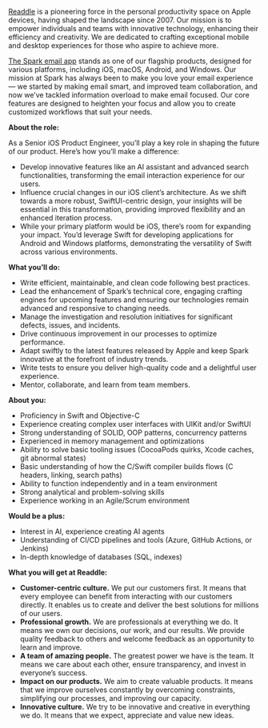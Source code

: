 [Readdle](http://readdle.com/) is a pioneering force in the personal
productivity space on Apple devices, having shaped the landscape since 2007.
Our mission is to empower individuals and teams with innovative technology,
enhancing their efficiency and creativity. We are dedicated to crafting
exceptional mobile and desktop experiences for those who aspire to achieve
more.

[The Spark email app](https://sparkmailapp.com/) stands as one of our flagship
products, designed for various platforms, including iOS, macOS, Android, and
Windows. Our mission at Spark has always been to make you love your email
experience — we started by making email smart, and improved team
collaboration, and now we’ve tackled information overload to make email
focused. Our core features are designed to heighten your focus and allow you
to create customized workflows that suit your needs.  
  
**About the role:**

As a Senior iOS Product Engineer, you’ll play a key role in shaping the future
of our product. Here’s how you’ll make a difference:

  * Develop innovative features like an AI assistant and advanced search functionalities, transforming the email interaction experience for our users.
  * Influence crucial changes in our iOS client’s architecture. As we shift towards a more robust, SwiftUI-centric design, your insights will be essential in this transformation, providing improved flexibility and an enhanced iteration process. 
  * While your primary platform would be iOS, there’s room for expanding your impact. You’d leverage Swift for developing applications for Android and Windows platforms, demonstrating the versatility of Swift across various environments.

**What you’ll do:**

  * Write efficient, maintainable, and clean code following best practices.
  * Lead the enhancement of Spark’s technical core, engaging crafting engines for upcoming features and ensuring our technologies remain advanced and responsive to changing needs.
  * Manage the investigation and resolution initiatives for significant defects, issues, and incidents.
  * Drive continuous improvement in our processes to optimize performance.
  * Adapt swiftly to the latest features released by Apple and keep Spark innovative at the forefront of industry trends.
  * Write tests to ensure you deliver high-quality code and a delightful user experience.
  * Mentor, collaborate, and learn from team members.

**About you:**

  * Proficiency in Swift and Objective-C
  * Experience creating complex user interfaces with UIKit and/or SwiftUI
  * Strong understanding of SOLID, OOP patterns, concurrency patterns
  * Experienced in memory management and optimizations
  * Ability to solve basic tooling issues (CocoaPods quirks, Xcode caches, git abnormal states)
  * Basic understanding of how the C/Swift compiler builds flows (C headers, linking, search paths)
  * Ability to function independently and in a team environment
  * Strong analytical and problem-solving skills
  * Experience working in an Agile/Scrum environment

**Would be a plus:**

  * Interest in AI, experience creating AI agents
  * Understanding of CI/CD pipelines and tools (Azure, GitHub Actions, or Jenkins)
  * In-depth knowledge of databases (SQL, indexes)

**What you will get at Readdle:**

  * **Customer-centric culture.** We put our customers first. It means that every employee can benefit from interacting with our customers directly. It enables us to create and deliver the best solutions for millions of our users.
  * **Professional growth.** We are professionals at everything we do. It means we own our decisions, our work, and our results. We provide quality feedback to others and welcome feedback as an opportunity to learn and improve.
  * **A team of amazing people.** The greatest power we have is the team. It means we care about each other, ensure transparency, and invest in everyone’s success.
  * **Impact on our products.** We aim to create valuable products. It means that we improve ourselves constantly by overcoming constraints, simplifying our processes, and improving our capacity.
  * **Innovative culture.** We try to be innovative and creative in everything we do. It means that we expect, appreciate and value new ideas.